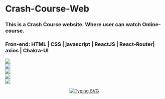 # Crash-Course-Web
<h3>This is a Crash Course website. Where user can watch Online-course.</h3>
 <h3>Fron-end: HTML | CSS | javascript | ReactJS | React-Router| axios | Chakra-UI</h3>
  
<img src="https://github.com/AyeshaKhan14/Crash-Course-Web/assets/101391413/f585197d-7a1e-498a-939e-76b18c46e6c2"/> 
<br>
<img src="https://github.com/AyeshaKhan14/Crash-Course-Web/assets/101391413/9c4cae07-82c9-499b-b36d-ea8763ed785e" />
<br>
<img src="https://github.com/AyeshaKhan14/Crash-Course-Web/assets/101391413/1d645053-ca88-42b1-92b9-7803b0c60819" />
<br>
<img src="https://github.com/AyeshaKhan14/Crash-Course-Web/assets/101391413/b7a30bb1-d06f-47d2-b836-b84f887e3b4d" />
<br>
<img src="https://github.com/AyeshaKhan14/Crash-Course-Web/assets/101391413/45954eb7-42ae-4764-9685-7ffe3631b122" />
<p align="center"><a align="center" href="https://git.io/typing-svg"><img src="https://readme-typing-svg.herokuapp.com?font=Fira+Code&pause=1000&center=true&vCenter=true&width=435&lines=Thank+you+for+your+precious+Time." alt="Typing SVG" /></a></p>
